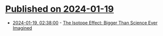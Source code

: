 # [Published on 2024-01-19](index.md)

* [2024-01-19, 02:38:00](https://soylentnews.org/article.pl?sid=24/01/18/0350204&from=rss) - [The Isotope Effect: Bigger Than Science Ever Imagined](https://soylentnews.org/article.pl?sid=24/01/18/0350204&from=rss)
